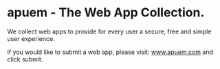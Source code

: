# apuem - The Web App Collection.

We collect web apps to provide for every user a secure, free and simple user experience.

If you would like to submit a web app, please visit: www.apuem.com and click submit.

